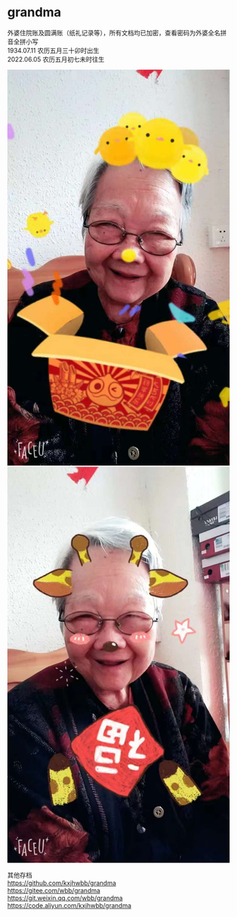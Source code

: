 # grandma
外婆住院账及圆满账（纸礼记录等），所有文档均已加密，查看密码为外婆全名拼音全拼小写  
1934.07.11 农历五月三十卯时出生  
2022.06.05 农历五月初七未时往生  

![图片](img1.jpg)  
![图片](img2.jpg)  

其他存档  
https://github.com/kxjhwbb/grandma  
https://gitee.com/wbb/grandma  
https://git.weixin.qq.com/wbb/grandma  
https://code.aliyun.com/kxjhwbb/grandma  
